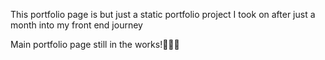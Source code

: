 This portfolio page is but just a static portfolio project I took on after just a month into my front end journey







Main portfolio page still in the works!👨🏾‍🍳
